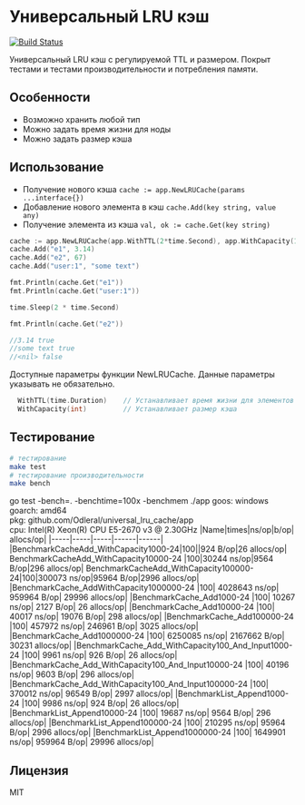 # Универсальный LRU кэш

[![Build Status](https://travis-ci.org/joemccann/dillinger.svg?branch=master)]()

Универсальный LRU кэш с регулируемой TTL и размером. Покрыт тестами и тестами производительности и потребления памяти.

## Особенности
- Возможно хранить любой тип
- Можно задать время жизни для ноды
- Можно задать размер кэша

## Использование

- Получение нового кэша ```cache := app.NewLRUCache(params ...interface{})```
- Добавление нового элемента в кэш ```cache.Add(key string, value any)```
- Получение элемента из кэша ```val, ok := cache.Get(key string)```
```go
cache := app.NewLRUCache(app.WithTTL(2*time.Second), app.WithCapacity(100))
cache.Add("e1", 3.14)
cache.Add("e2", 67)
cache.Add("user:1", "some text")

fmt.Println(cache.Get("e1"))
fmt.Println(cache.Get("user:1"))

time.Sleep(2 * time.Second)

fmt.Println(cache.Get("e2"))

//3.14 true
//some text true
//<nil> false
```

Доступные параметры функции NewLRUCache. Данные параметры указывать не обязательно.
```go
  WithTTL(time.Duration)    // Устанавливает время жизни для элементов кэша
  WithCapacity(int)         // Устанавливает размер кэша
``` 

## Тестирование
```sh
# тестирование 
make test
# тестирование производительности
make bench
```
go test -bench=. -benchtime=100x -benchmem ./app
goos: windows
goarch: amd64                                            
pkg: github.com/Odleral/universal_lru_cache/app          
cpu: Intel(R) Xeon(R) CPU E5-2670 v3 @ 2.30GHz
|Name|times|ns/op|b/op| allocs/op|
|-----|-----|-----|------|------|
|BenchmarkCacheAdd_WithCapacity1000-24|100||924 B/op|26 allocs/op|
BenchmarkCacheAdd_WithCapacity10000-24 |100|30244 ns/op|9564 B/op|296 allocs/op|
BenchmarkCacheAdd_WithCapacity100000-24|100|300073 ns/op|95964 B/op|2996 allocs/op|
|BenchmarkCache_AddWithCapacity1000000-24                             |100|           4028643 ns/op|          959964 B/op|      29996 allocs/op|
|BenchmarkCache_Add1000-24                                            |100|             10267 ns/op|            2127 B/op|         26 allocs/op|
|BenchmarkCache_Add10000-24                                           |100|             40017 ns/op|           19076 B/op|        298 allocs/op|
|BenchmarkCache_Add100000-24                                          |100|            457972 ns/op|          246961 B/op|       3025 allocs/op|
|BenchmarkCache_Add1000000-24                                         |100|           6250085 ns/op|         2167662 B/op|      30231 allocs/op|
|BenchmarkCache_Add_WithCapacity100_And_Input1000-24                  |100|              9961 ns/op|             926 B/op|         26 allocs/op|
|BenchmarkCache_Add_WithCapacity100_And_Input10000-24                 |100|             40196 ns/op|            9603 B/op|        296 allocs/op|
|BenchmarkCache_Add_WithCapacity100_And_Input100000-24                |100|            370012 ns/op|           96549 B/op|       2997 allocs/op|
|BenchmarkList_Append1000-24                                          |100|              9986 ns/op|             924 B/op|         26 allocs/op|
|BenchmarkList_Append10000-24                                         |100|             19687 ns/op|            9564 B/op|        296 allocs/op|
|BenchmarkList_Append100000-24                                        |100|            210295 ns/op|           95964 B/op|       2996 allocs/op|
|BenchmarkList_Append1000000-24                                       |100|           1649901 ns/op|          959964 B/op|      29996 allocs/op|
## Лицензия
MIT
